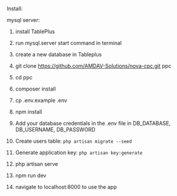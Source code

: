 Install:

mysql server:
1. install TablePlus
2. run mysql.server start command in terminal
3. create a new database in Tableplus

1. git clone https://github.com/AMDAV-Solutions/nova-cpc.git ppc
2. cd ppc
3. composer install
4. cp .env.example .env
5. npm install
6. Add your database credentials in the .env file in DB_DATABASE, DB_USERNAME, DB_PASSWORD
7. Create users table: `php artisan migrate --seed`
8. Generate application key: `php artisan key:generate`
9. php artisan serve
10. npm run dev
14. navigate to localhost:8000 to use the app
